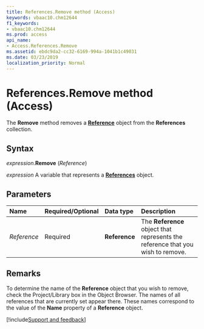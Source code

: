 ```yaml
---
title: References.Remove method (Access)
keywords: vbaac10.chm12644
f1_keywords:
- vbaac10.chm12644
ms.prod: access
api_name:
- Access.References.Remove
ms.assetid: ebdc9da2-cc32-6169-994a-1041b1c49031
ms.date: 03/23/2019
localization_priority: Normal
---
```



# References.Remove method (Access)

The **Remove** method removes a **[Reference](Access.Reference.md)** object from the **References** collection.


## Syntax

_expression_.**Remove** (_Reference_)

_expression_ A variable that represents a **[References](Access.References.md)** object.


## Parameters

|Name|Required/Optional|Data type|Description|
|:-----|:-----|:-----|:-----|
| _Reference_|Required|**Reference**|The **Reference** object that represents the reference that you wish to remove.|

## Remarks

To determine the name of the **Reference** object that you wish to remove, check the Project/Library box in the Object Browser. The names of all references that are currently set appear there. These names correspond to the value of the **Name** property of a **Reference** object.



[!include[Support and feedback](~/includes/feedback-boilerplate.md)]